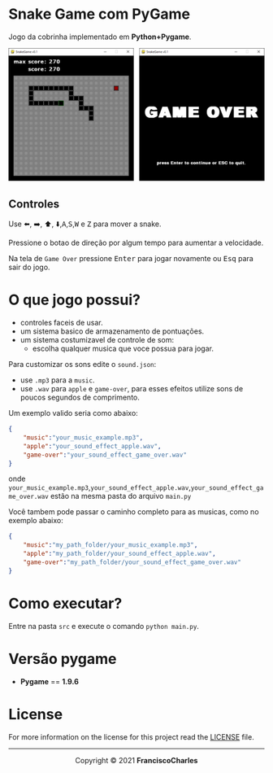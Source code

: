 # Snake Game com PyGame<br>

Jogo da cobrinha implementado em **Python+Pygame**.

<img src="src/images/snake_game.png" width="600">

## Controles

Use :arrow_left:, :arrow_right:, :arrow_up:, :arrow_down:,<kbd>A</kbd>,<kbd>S</kbd>,<kbd>W</kbd> e <kbd>Z</kbd> para mover a snake.

Pressione o botao de direção por algum tempo para aumentar a velocidade.

Na tela de `Game Over` pressione <kbd>Enter</kbd> para jogar novamente ou <kbd>Esq</kbd> para sair do jogo.

# O que jogo possui?
 - controles faceis de usar.
 - um sistema basico de armazenamento de pontuações.
 - um sistema costumizavel de controle de som: 
    + escolha qualquer musica que voce possua para jogar.

Para customizar os sons edite o `sound.json`:
  - use `.mp3` para a `music`.
  - use `.wav` para `apple` e `game-over`, para esses efeitos utilize sons de poucos segundos de comprimento.

Um exemplo valido seria como abaixo:
```json
{
    "music":"your_music_example.mp3",
    "apple":"your_sound_effect_apple.wav",
    "game-over":"your_sound_effect_game_over.wav"
}
```

onde `your_music_example.mp3`,`your_sound_effect_apple.wav`,`your_sound_effect_game_over.wav` estão na mesma pasta do arquivo `main.py`

Você tambem pode passar o caminho completo para as musicas, como no exemplo abaixo:
```json
{
    "music":"my_path_folder/your_music_example.mp3",
    "apple":"my_path_folder/your_sound_effect_apple.wav",
    "game-over":"my_path_folder/your_sound_effect_game_over.wav"
}
```
# Como executar?

Entre na pasta `src` e execute o comando `python main.py`.

# Versão pygame
- **Pygame** == **1.9.6**

# License

For more information on the license for this project read the <a href="./LICENSE" title="go to license file">LICENSE</a> file.

---

<p align="center">
    Copyright © 2021 <b>FranciscoCharles</b>
</p>
